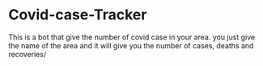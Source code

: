 # Covid-case-Tracker
This is a bot that give the number of covid case in your area. you just give the name of the area and it will give you the number of cases, deaths and recoveries/

